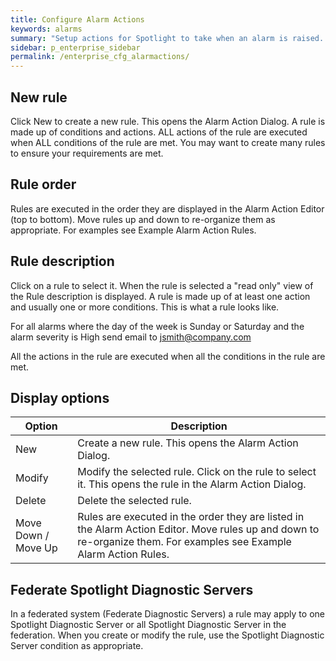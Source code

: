 ```yaml
---
title: Configure Alarm Actions
keywords: alarms
summary: "Setup actions for Spotlight to take when an alarm is raised. The actions Spotlight can take include running a program and sending an email. Conditions on taking the action can be defined, such as the day of the week, the time of day, the severity of the alarm, the alarm type and the connection type."
sidebar: p_enterprise_sidebar
permalink: /enterprise_cfg_alarmactions/
---
```


## New rule

Click New to create a new rule. This opens the Alarm Action Dialog. A rule is made up of conditions and actions. ALL actions of the rule are executed when ALL conditions of the rule are met. You may want to create many rules to ensure your requirements are met.

## Rule order

Rules are executed in the order they are displayed in the Alarm Action Editor (top to bottom). Move rules up and down to re-organize them as appropriate. For examples see Example Alarm Action Rules.

## Rule description

Click on a rule to select it. When the rule is selected a "read only" view of the Rule description is displayed. A rule is made up of at least one action and usually one or more conditions. This is what a rule looks like.

For all alarms where the day of the week is Sunday or Saturday and the alarm severity is High send email to jsmith@company.com

All the actions in the rule are executed when all the conditions in the rule are met.


## Display options

Option | Description
-------|------------
New | Create a new rule. This opens the Alarm Action Dialog.
Modify | Modify the selected rule. Click on the rule to select it. This opens the rule in the Alarm Action Dialog.
Delete | Delete the selected rule.
Move Down / Move Up | Rules are executed in the order they are listed in the Alarm Action Editor. Move rules up and down to re-organize them. For examples see Example Alarm Action Rules.


## Federate Spotlight Diagnostic Servers

In a federated system (Federate Diagnostic Servers) a rule may apply to one Spotlight Diagnostic Server or all Spotlight Diagnostic Server in the federation. When you create or modify the rule, use the Spotlight Diagnostic Server condition as appropriate.
